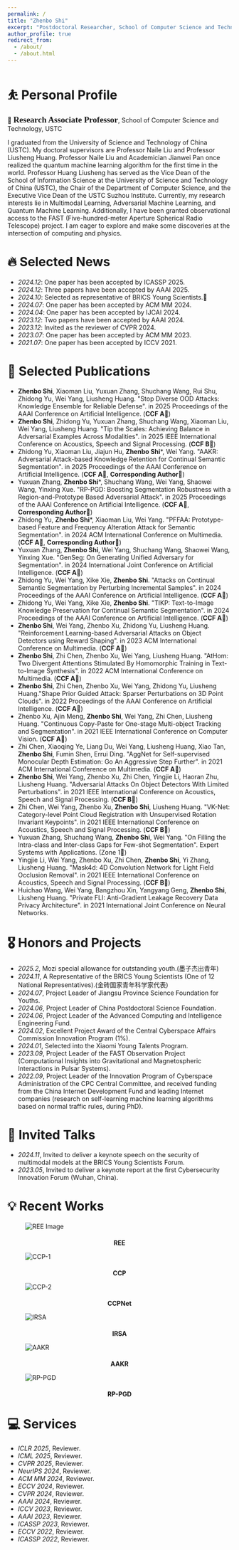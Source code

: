 ```yaml
---
permalink: /
title: "Zhenbo Shi"
excerpt: "Postdoctoral Researcher, School of Computer Science and Technology, University of Science and Technology of China."
author_profile: true
redirect_from: 
  - /about/
  - /about.html
---
```



<span class='anchor' id='about-me'></span>

# ⛹️ Personal Profile
👔 <span style="font-family: 'Times New Roman', serif; font-weight: bold; font-size: 19px;">Research Associate Professor</span>, School of Computer Science and Technology, USTC


I graduated from the University of Science and Technology of China (USTC). 
My doctoral supervisors are Professor Naile Liu and Professor Liusheng Huang. 
Professor Naile Liu and Academician Jianwei Pan once realized the quantum machine learning algorithm for the first time in the world.
Professor Huang Liusheng has served as the Vice Dean of the School of Information Science at the University of Science and Technology of China (USTC), the Chair of the Department of Computer Science, and the Executive Vice Dean of the USTC Suzhou Institute.
Currently, my research interests lie in Multimodal Learning, Adversarial Machine Learning, and Quantum Machine Learning. Additionally, I have been granted observational access to the FAST (Five-hundred-meter Aperture Spherical Radio Telescope) project. I am eager to explore and make some discoveries at the intersection of computing and physics.


# 🔥 Selected News
- *2024.12*: One paper has been accepted by ICASSP 2025.
- *2024.12*: Three papers have been accepted by AAAI 2025.
- *2024.10*: Selected as representative of BRICS Young Scientists.🎉
- *2024.07*: One paper has been accepted by ACM MM 2024.
- *2024.04*: One paper has been accepted by IJCAI 2024.
- *2023.12*: Two papers have been accepted by AAAI 2024.
- *2023.12*: Invited as the reviewer of CVPR 2024.
- *2023.07*: One paper has been accepted by ACM MM 2023.
- *2021.07*: One paper has been accepted by ICCV 2021.

# 📝 Selected Publications 

- **Zhenbo Shi**, Xiaoman Liu, Yuxuan Zhang, Shuchang Wang, Rui Shu, Zhidong Yu, Wei Yang, Liusheng Huang. "Stop Diverse OOD Attacks: Knowledge Ensemble for Reliable Defense". in 2025 Proceedings of the AAAI Conference on Artificial Intelligence. (**CCF A**🎉)
- **Zhenbo Shi**, Zhidong Yu, Yuxuan Zhang, Shuchang Wang, Xiaoman Liu, Wei Yang, Liusheng Huang. "Tip the Scales: Achieving Balance in Adversarial Examples Across Modalities". in 2025 IEEE International Conference on Acoustics, Speech and Signal Processing. (**CCF B**🎉)
- Zhidong Yu, Xiaoman Liu, Jiajun Hu, **Zhenbo Shi***, Wei Yang. "AAKR: Adversarial Attack-based Knowledge Retention for Continual Semantic Segmentation". in 2025 Proceedings of the AAAI Conference on Artificial Intelligence. (**CCF A**🎉, **Corresponding Author**🌻)
- Yuxuan Zhang, **Zhenbo Shi***, Shuchang Wang, Wei Yang, Shaowei Wang, Yinxing Xue. "RP-PGD: Boosting Segmentation Robustness with a Region-and-Prototype Based Adversarial Attack". in 2025 Proceedings of the AAAI Conference on Artificial Intelligence. (**CCF A**🎉, **Corresponding Author**🌻)
- Zhidong Yu, **Zhenbo Shi***, Xiaoman Liu, Wei Yang. "PFFAA: Prototype-based Feature and Frequency Alteration Attack for Semantic Segmentation". in 2024 ACM International Conference on Multimedia. (**CCF A**🎉, **Corresponding Author**🌻)
- Yuxuan Zhang, **Zhenbo Shi**, Wei Yang, Shuchang Wang, Shaowei Wang, Yinxing Xue. "GenSeg: On Generating Unified Adversary for Segmentation". in 2024 International Joint Conference on Artificial Intelligence. (**CCF A**🎉)
- Zhidong Yu, Wei Yang, Xike Xie, **Zhenbo Shi**. "Attacks on Continual Semantic Segmentation by Perturbing Incremental Samples". in 2024 Proceedings of the AAAI Conference on Artificial Intelligence. (**CCF A**🎉)
- Zhidong Yu, Wei Yang, Xike Xie, **Zhenbo Shi**. "TIKP: Text-to-Image Knowledge Preservation for Continual Semantic Segmentation". in 2024 Proceedings of the AAAI Conference on Artificial Intelligence. (**CCF A**🎉)
- **Zhenbo Shi**, Wei Yang, Zhenbo Xu, Zhidong Yu, Liusheng Huang. "Reinforcement Learning-based Adversarial Attacks on Object Detectors using Reward Shaping". in 2023 ACM International Conference on Multimedia. (**CCF A**🎉)
- **Zhenbo Shi**, Zhi Chen, Zhenbo Xu, Wei Yang, Liusheng Huang. "AtHom: Two Divergent Attentions Stimulated By Homomorphic Training in Text-to-Image Synthesis". in 2022 ACM International Conference on Multimedia. (**CCF A**🎉)
- **Zhenbo Shi**, Zhi Chen, Zhenbo Xu, Wei Yang, Zhidong Yu, Liusheng Huang."Shape Prior Guided Attack: Sparser Perturbations on 3D Point Clouds". in 2022 Proceedings of the AAAI Conference on Artificial Intelligence. (**CCF A**🎉)
- Zhenbo Xu, Ajin Meng, **Zhenbo Shi**, Wei Yang, Zhi Chen, Liusheng Huang. "Continuous Copy-Paste for One-stage Multi-object Tracking and Segmentation". in 2021 IEEE International Conference on Computer Vision. (**CCF A**🎉)
- Zhi Chen, Xiaoqing Ye, Liang Du, Wei Yang, Liusheng Huang, Xiao Tan, **Zhenbo Shi**, Fumin Shen, Errui Ding. "AggNet for Self-supervised Monocular Depth Estimation: Go An Aggressive Step Further". in 2021 ACM International Conference on Multimedia. (**CCF A**🎉)
- **Zhenbo Shi**, Wei Yang, Zhenbo Xu, Zhi Chen, Yingjie Li, Haoran Zhu, Liusheng Huang. "Adversarial Attacks On Object Detectors With Limited Perturbations". in 2021 IEEE International Conference on Acoustics, Speech and Signal Processing. (**CCF B**🎉)
- Zhi Chen, Wei Yang, Zhenbo Xu, **Zhenbo Shi**, Liusheng Huang. "VK-Net: Category-level Point Cloud Registration with Unsupervised Rotation Invariant Keypoints". in 2021 IEEE International Conference on Acoustics, Speech and Signal Processing. (**CCF B**🎉)
- Yuxuan Zhang, Shuchang Wang, **Zhenbo Shi**, Wei Yang. "On Filling the Intra-class and Inter-class Gaps for Few-shot Segmentation". Expert Systems with Applications. (Zone 1🎉)
- Yingjie Li, Wei Yang, Zhenbo Xu, Zhi Chen, **Zhenbo Shi**, Yi Zhang, Liusheng Huang. "Mask4d: 4D Convolution Network for Light Field Occlusion Removal". in 2021 IEEE International Conference on Acoustics, Speech and Signal Processing. (**CCF B**🎉)
- Huichao Wang, Wei Yang, Bangzhou Xin, Yangyang Geng, **Zhenbo Shi**, Liusheng Huang. "Private FLI: Anti-Gradient Leakage Recovery Data Privacy Architecture". in 2021 International Joint Conference on Neural Networks.


# 🎖 Honors and Projects
- *2025.2*, Mozi special allowance for outstanding youth.(墨子杰出青年)
- *2024.11*, A Representative of the BRICS Young Scientists (One of 12 National Representatives).(金砖国家青年科学家代表)
- *2024.07*, Project Leader of Jiangsu Province Science Foundation for Youths.
- *2024.06*, Project Leader of China Postdoctoral Science Foundation.
- *2024.06*, Project Leader of the Advanced Computing and Intelligence Engineering Fund.
- *2024.02*, Excellent Project Award of the Central Cyberspace Affairs Commission Innovation Program (1%).
- *2024.01*, Selected into the Xiaomi Young Talents Program.
- *2023.09*, Project Leader of the FAST Observation Project (Computational Insights into Gravitational and Magnetospheric Interactions in Pulsar Systems).
- *2022.09*, Project Leader of the Innovation Program of Cyberspace Administration of the CPC Central Committee, and received funding from the China Internet Development Fund and leading Internet companies (research on self-learning machine learning algorithms based on normal traffic rules, during PhD).


# 💬 Invited Talks
- *2024.11*, Invited to deliver a keynote speech on the security of multimodal models at the BRICS Young Scientists Forum.
- *2023.05*, Invited to deliver a keynote report at the first Cybersecurity Innovation Forum (Wuhan, China).


# 💡 Recent Works
<figure>
  <img src="../images/REE-1.png" alt="REE Image" title="REE" style="margin-bottom: 20px;" />
  <figcaption style="text-align: center; font-weight: bold;">REE</figcaption>
</figure>

<figure>
  <img src="../images/CCP-1.png" alt="CCP-1" title="CCP" style="margin-bottom: 20px;" />
  <figcaption style="text-align: center; font-weight: bold;">CCP</figcaption>
</figure>

<figure>
  <img src="../images/CCP-2.png" alt="CCP-2" title="CCP" style="margin-bottom: 20px;" />
  <figcaption style="text-align: center; font-weight: bold;">CCPNet</figcaption>
</figure>

<figure>
  <img src="../images/IRSA-1.png" alt="IRSA" title="IRSA" style="margin-bottom: 20px;" />
  <figcaption style="text-align: center; font-weight: bold;">IRSA</figcaption>
</figure>

<figure>
  <img src="../images/AAKR-1.png" alt="AAKR" title="AAKR" style="margin-bottom: 20px;" />
  <figcaption style="text-align: center; font-weight: bold;">AAKR</figcaption>
</figure>

<figure>
  <img src="../images/RP-PGD-1.png" alt="RP-PGD" title="RP-PGD" style="margin-bottom: 20px;" />
  <figcaption style="text-align: center; font-weight: bold;">RP-PGD</figcaption>
</figure>



# 💻 Services
- *ICLR 2025*, Reviewer.
- *ICML 2025*, Reviewer.
- *CVPR 2025*, Reviewer.
- *NeurIPS 2024*, Reviewer.
- *ACM MM 2024*, Reviewer.
- *ECCV 2024*, Reviewer.
- *CVPR 2024*, Reviewer.
- *AAAI 2024*, Reviewer.
- *ICCV 2023*, Reviewer.
- *AAAI 2023*, Reviewer.
- *ICASSP 2023*, Reviewer.
- *ECCV 2022*, Reviewer.
- *ICASSP 2022*, Reviewer.

